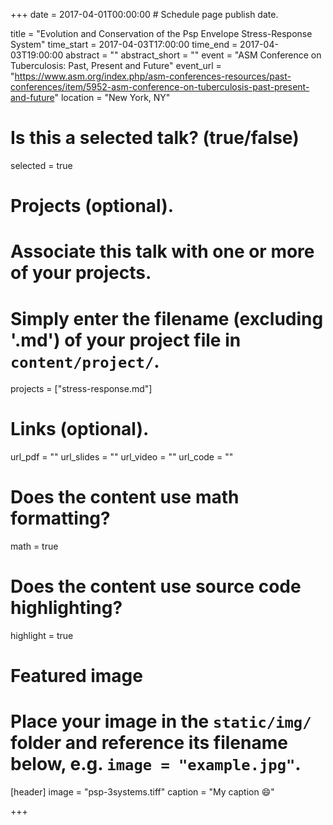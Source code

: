 +++
date = 2017-04-01T00:00:00  # Schedule page publish date.

title = "Evolution and Conservation of the Psp Envelope Stress-Response System"
time_start = 2017-04-03T17:00:00
time_end = 2017-04-03T19:00:00
abstract = ""
abstract_short = ""
event = "ASM Conference on Tuberculosis: Past, Present and Future"
event_url = "https://www.asm.org/index.php/asm-conferences-resources/past-conferences/item/5952-asm-conference-on-tuberculosis-past-present-and-future"
location = "New York, NY"

# Is this a selected talk? (true/false)
selected = true

# Projects (optional).
#   Associate this talk with one or more of your projects.
#   Simply enter the filename (excluding '.md') of your project file in `content/project/`.
projects = ["stress-response.md"]

# Links (optional).
url_pdf = ""
url_slides = ""
url_video = ""
url_code = ""

# Does the content use math formatting?
math = true

# Does the content use source code highlighting?
highlight = true

# Featured image
# Place your image in the `static/img/` folder and reference its filename below, e.g. `image = "example.jpg"`.
[header]
image = "psp-3systems.tiff"
caption = "My caption :smile:"

+++

